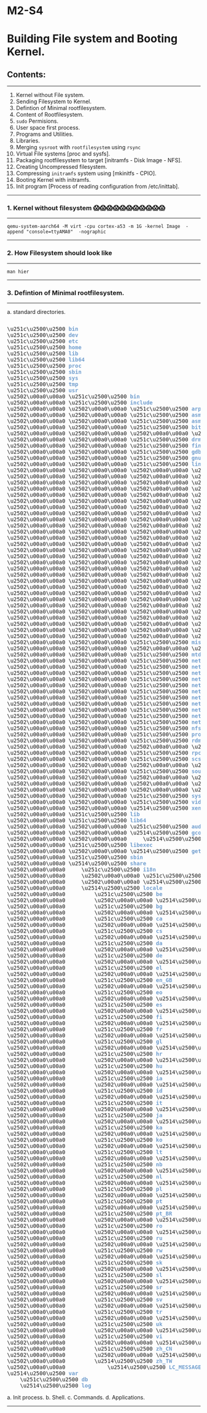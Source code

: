 # M2-S4

# Building File system and Booting Kernel.


## Contents:
----------------------------------------------------------------------------------------------------------------------------------------------------------------------------------------------------------
1. Kernel without File system.
2. Sending Filesystem to Kernel.
3. Defintion of Minimal rootfilesystem.
4. Content of Rootfilesystem.
5. `sudo` Permisions.
6. User space first process.
7. Programs and Utilities.
8. Libraries.
9. Merging `sysroot` with `rootfilesystem` using `rsync`
10. Virtual File systems [proc and sysfs].
11. Packaging rootfilesystem to target [initramfs - Disk Image - NFS].
12. Creating Uncompressed filesystem.
13. Compressing `initramfs` system using [mkinitfs - CPIO].
14. Booting Kernel with initramfs.
15. Init program [Process of reading configuration from /etc/inittab].
----------------------------------------------------------------------------------------------------------------------------------------------------------------------------------------------------------

### 1. Kernel without filesystem 😱😱😱😱😱😱😱😱😱😱😱
----------------------------------------------------------------------------------------------------------------------------------------------------------------------------------------------------------

```
qemu-system-aarch64 -M virt -cpu cortex-a53 -m 1G -kernel Image  -append "console=ttyAMA0"  -nographic
```
----------------------------------------------------------------------------------------------------------------------------------------------------------------------------------------------------------
### 2. How Filesystem should look like
----------------------------------------------------------------------------------------------------------------------------------------------------------------------------------------------------------
```
man hier
```

----------------------------------------------------------------------------------------------------------------------------------------------------------------------------------------------------------
### 3. Defintion of Minimal rootfilesystem.
----------------------------------------------------------------------------------------------------------------------------------------------------------------------------------------------------------
a. standard directories.
```
```

<pre>\u251c\u2500\u2500 <font color="#729FCF"><b>bin</b></font>
\u251c\u2500\u2500 <font color="#729FCF"><b>dev</b></font>
\u251c\u2500\u2500 <font color="#729FCF"><b>etc</b></font>
\u251c\u2500\u2500 <font color="#729FCF"><b>home</b></font>
\u251c\u2500\u2500 <font color="#729FCF"><b>lib</b></font>
\u251c\u2500\u2500 <font color="#729FCF"><b>lib64</b></font>
\u251c\u2500\u2500 <font color="#729FCF"><b>proc</b></font>
\u251c\u2500\u2500 <font color="#729FCF"><b>sbin</b></font>
\u251c\u2500\u2500 <font color="#729FCF"><b>sys</b></font>
\u251c\u2500\u2500 <font color="#729FCF"><b>tmp</b></font>
\u251c\u2500\u2500 <font color="#729FCF"><b>usr</b></font>
\u2502\u00a0\u00a0 \u251c\u2500\u2500 <font color="#729FCF"><b>bin</b></font>
\u2502\u00a0\u00a0 \u251c\u2500\u2500 <font color="#729FCF"><b>include</b></font>
\u2502\u00a0\u00a0 \u2502\u00a0\u00a0 \u251c\u2500\u2500 <font color="#729FCF"><b>arpa</b></font>
\u2502\u00a0\u00a0 \u2502\u00a0\u00a0 \u251c\u2500\u2500 <font color="#729FCF"><b>asm</b></font>
\u2502\u00a0\u00a0 \u2502\u00a0\u00a0 \u251c\u2500\u2500 <font color="#729FCF"><b>asm-generic</b></font>
\u2502\u00a0\u00a0 \u2502\u00a0\u00a0 \u251c\u2500\u2500 <font color="#729FCF"><b>bits</b></font>
\u2502\u00a0\u00a0 \u2502\u00a0\u00a0 \u2502\u00a0\u00a0 \u2514\u2500\u2500 <font color="#729FCF"><b>types</b></font>
\u2502\u00a0\u00a0 \u2502\u00a0\u00a0 \u251c\u2500\u2500 <font color="#729FCF"><b>drm</b></font>
\u2502\u00a0\u00a0 \u2502\u00a0\u00a0 \u251c\u2500\u2500 <font color="#729FCF"><b>finclude</b></font>
\u2502\u00a0\u00a0 \u2502\u00a0\u00a0 \u251c\u2500\u2500 <font color="#729FCF"><b>gdb</b></font>
\u2502\u00a0\u00a0 \u2502\u00a0\u00a0 \u251c\u2500\u2500 <font color="#729FCF"><b>gnu</b></font>
\u2502\u00a0\u00a0 \u2502\u00a0\u00a0 \u251c\u2500\u2500 <font color="#729FCF"><b>linux</b></font>
\u2502\u00a0\u00a0 \u2502\u00a0\u00a0 \u2502\u00a0\u00a0 \u251c\u2500\u2500 <font color="#729FCF"><b>android</b></font>
\u2502\u00a0\u00a0 \u2502\u00a0\u00a0 \u2502\u00a0\u00a0 \u251c\u2500\u2500 <font color="#729FCF"><b>byteorder</b></font>
\u2502\u00a0\u00a0 \u2502\u00a0\u00a0 \u2502\u00a0\u00a0 \u251c\u2500\u2500 <font color="#729FCF"><b>caif</b></font>
\u2502\u00a0\u00a0 \u2502\u00a0\u00a0 \u2502\u00a0\u00a0 \u251c\u2500\u2500 <font color="#729FCF"><b>can</b></font>
\u2502\u00a0\u00a0 \u2502\u00a0\u00a0 \u2502\u00a0\u00a0 \u251c\u2500\u2500 <font color="#729FCF"><b>cifs</b></font>
\u2502\u00a0\u00a0 \u2502\u00a0\u00a0 \u2502\u00a0\u00a0 \u251c\u2500\u2500 <font color="#729FCF"><b>dvb</b></font>
\u2502\u00a0\u00a0 \u2502\u00a0\u00a0 \u2502\u00a0\u00a0 \u251c\u2500\u2500 <font color="#729FCF"><b>genwqe</b></font>
\u2502\u00a0\u00a0 \u2502\u00a0\u00a0 \u2502\u00a0\u00a0 \u251c\u2500\u2500 <font color="#729FCF"><b>hdlc</b></font>
\u2502\u00a0\u00a0 \u2502\u00a0\u00a0 \u2502\u00a0\u00a0 \u251c\u2500\u2500 <font color="#729FCF"><b>hsi</b></font>
\u2502\u00a0\u00a0 \u2502\u00a0\u00a0 \u2502\u00a0\u00a0 \u251c\u2500\u2500 <font color="#729FCF"><b>iio</b></font>
\u2502\u00a0\u00a0 \u2502\u00a0\u00a0 \u2502\u00a0\u00a0 \u251c\u2500\u2500 <font color="#729FCF"><b>isdn</b></font>
\u2502\u00a0\u00a0 \u2502\u00a0\u00a0 \u2502\u00a0\u00a0 \u251c\u2500\u2500 <font color="#729FCF"><b>misc</b></font>
\u2502\u00a0\u00a0 \u2502\u00a0\u00a0 \u2502\u00a0\u00a0 \u251c\u2500\u2500 <font color="#729FCF"><b>mmc</b></font>
\u2502\u00a0\u00a0 \u2502\u00a0\u00a0 \u2502\u00a0\u00a0 \u251c\u2500\u2500 <font color="#729FCF"><b>netfilter</b></font>
\u2502\u00a0\u00a0 \u2502\u00a0\u00a0 \u2502\u00a0\u00a0 \u2502\u00a0\u00a0 \u2514\u2500\u2500 <font color="#729FCF"><b>ipset</b></font>
\u2502\u00a0\u00a0 \u2502\u00a0\u00a0 \u2502\u00a0\u00a0 \u251c\u2500\u2500 <font color="#729FCF"><b>netfilter_arp</b></font>
\u2502\u00a0\u00a0 \u2502\u00a0\u00a0 \u2502\u00a0\u00a0 \u251c\u2500\u2500 <font color="#729FCF"><b>netfilter_bridge</b></font>
\u2502\u00a0\u00a0 \u2502\u00a0\u00a0 \u2502\u00a0\u00a0 \u251c\u2500\u2500 <font color="#729FCF"><b>netfilter_ipv4</b></font>
\u2502\u00a0\u00a0 \u2502\u00a0\u00a0 \u2502\u00a0\u00a0 \u251c\u2500\u2500 <font color="#729FCF"><b>netfilter_ipv6</b></font>
\u2502\u00a0\u00a0 \u2502\u00a0\u00a0 \u2502\u00a0\u00a0 \u251c\u2500\u2500 <font color="#729FCF"><b>nfsd</b></font>
\u2502\u00a0\u00a0 \u2502\u00a0\u00a0 \u2502\u00a0\u00a0 \u251c\u2500\u2500 <font color="#729FCF"><b>raid</b></font>
\u2502\u00a0\u00a0 \u2502\u00a0\u00a0 \u2502\u00a0\u00a0 \u251c\u2500\u2500 <font color="#729FCF"><b>sched</b></font>
\u2502\u00a0\u00a0 \u2502\u00a0\u00a0 \u2502\u00a0\u00a0 \u251c\u2500\u2500 <font color="#729FCF"><b>spi</b></font>
\u2502\u00a0\u00a0 \u2502\u00a0\u00a0 \u2502\u00a0\u00a0 \u251c\u2500\u2500 <font color="#729FCF"><b>sunrpc</b></font>
\u2502\u00a0\u00a0 \u2502\u00a0\u00a0 \u2502\u00a0\u00a0 \u251c\u2500\u2500 <font color="#729FCF"><b>surface_aggregator</b></font>
\u2502\u00a0\u00a0 \u2502\u00a0\u00a0 \u2502\u00a0\u00a0 \u251c\u2500\u2500 <font color="#729FCF"><b>tc_act</b></font>
\u2502\u00a0\u00a0 \u2502\u00a0\u00a0 \u2502\u00a0\u00a0 \u251c\u2500\u2500 <font color="#729FCF"><b>tc_ematch</b></font>
\u2502\u00a0\u00a0 \u2502\u00a0\u00a0 \u2502\u00a0\u00a0 \u2514\u2500\u2500 <font color="#729FCF"><b>usb</b></font>
\u2502\u00a0\u00a0 \u2502\u00a0\u00a0 \u251c\u2500\u2500 <font color="#729FCF"><b>misc</b></font>
\u2502\u00a0\u00a0 \u2502\u00a0\u00a0 \u2502\u00a0\u00a0 \u2514\u2500\u2500 <font color="#729FCF"><b>uacce</b></font>
\u2502\u00a0\u00a0 \u2502\u00a0\u00a0 \u251c\u2500\u2500 <font color="#729FCF"><b>mtd</b></font>
\u2502\u00a0\u00a0 \u2502\u00a0\u00a0 \u251c\u2500\u2500 <font color="#729FCF"><b>net</b></font>
\u2502\u00a0\u00a0 \u2502\u00a0\u00a0 \u251c\u2500\u2500 <font color="#729FCF"><b>netash</b></font>
\u2502\u00a0\u00a0 \u2502\u00a0\u00a0 \u251c\u2500\u2500 <font color="#729FCF"><b>netatalk</b></font>
\u2502\u00a0\u00a0 \u2502\u00a0\u00a0 \u251c\u2500\u2500 <font color="#729FCF"><b>netax25</b></font>
\u2502\u00a0\u00a0 \u2502\u00a0\u00a0 \u251c\u2500\u2500 <font color="#729FCF"><b>neteconet</b></font>
\u2502\u00a0\u00a0 \u2502\u00a0\u00a0 \u251c\u2500\u2500 <font color="#729FCF"><b>netinet</b></font>
\u2502\u00a0\u00a0 \u2502\u00a0\u00a0 \u251c\u2500\u2500 <font color="#729FCF"><b>netipx</b></font>
\u2502\u00a0\u00a0 \u2502\u00a0\u00a0 \u251c\u2500\u2500 <font color="#729FCF"><b>netiucv</b></font>
\u2502\u00a0\u00a0 \u2502\u00a0\u00a0 \u251c\u2500\u2500 <font color="#729FCF"><b>netpacket</b></font>
\u2502\u00a0\u00a0 \u2502\u00a0\u00a0 \u251c\u2500\u2500 <font color="#729FCF"><b>netrom</b></font>
\u2502\u00a0\u00a0 \u2502\u00a0\u00a0 \u251c\u2500\u2500 <font color="#729FCF"><b>netrose</b></font>
\u2502\u00a0\u00a0 \u2502\u00a0\u00a0 \u251c\u2500\u2500 <font color="#729FCF"><b>nfs</b></font>
\u2502\u00a0\u00a0 \u2502\u00a0\u00a0 \u251c\u2500\u2500 <font color="#729FCF"><b>protocols</b></font>
\u2502\u00a0\u00a0 \u2502\u00a0\u00a0 \u251c\u2500\u2500 <font color="#729FCF"><b>rdma</b></font>
\u2502\u00a0\u00a0 \u2502\u00a0\u00a0 \u2502\u00a0\u00a0 \u2514\u2500\u2500 <font color="#729FCF"><b>hfi</b></font>
\u2502\u00a0\u00a0 \u2502\u00a0\u00a0 \u251c\u2500\u2500 <font color="#729FCF"><b>rpc</b></font>
\u2502\u00a0\u00a0 \u2502\u00a0\u00a0 \u251c\u2500\u2500 <font color="#729FCF"><b>scsi</b></font>
\u2502\u00a0\u00a0 \u2502\u00a0\u00a0 \u2502\u00a0\u00a0 \u2514\u2500\u2500 <font color="#729FCF"><b>fc</b></font>
\u2502\u00a0\u00a0 \u2502\u00a0\u00a0 \u251c\u2500\u2500 <font color="#729FCF"><b>sound</b></font>
\u2502\u00a0\u00a0 \u2502\u00a0\u00a0 \u2502\u00a0\u00a0 \u251c\u2500\u2500 <font color="#729FCF"><b>intel</b></font>
\u2502\u00a0\u00a0 \u2502\u00a0\u00a0 \u2502\u00a0\u00a0 \u2502\u00a0\u00a0 \u2514\u2500\u2500 <font color="#729FCF"><b>avs</b></font>
\u2502\u00a0\u00a0 \u2502\u00a0\u00a0 \u2502\u00a0\u00a0 \u2514\u2500\u2500 <font color="#729FCF"><b>sof</b></font>
\u2502\u00a0\u00a0 \u2502\u00a0\u00a0 \u251c\u2500\u2500 <font color="#729FCF"><b>sys</b></font>
\u2502\u00a0\u00a0 \u2502\u00a0\u00a0 \u251c\u2500\u2500 <font color="#729FCF"><b>video</b></font>
\u2502\u00a0\u00a0 \u2502\u00a0\u00a0 \u2514\u2500\u2500 <font color="#729FCF"><b>xen</b></font>
\u2502\u00a0\u00a0 \u251c\u2500\u2500 <font color="#729FCF"><b>lib</b></font>
\u2502\u00a0\u00a0 \u251c\u2500\u2500 <font color="#729FCF"><b>lib64</b></font>
\u2502\u00a0\u00a0 \u2502\u00a0\u00a0 \u251c\u2500\u2500 <font color="#729FCF"><b>audit</b></font>
\u2502\u00a0\u00a0 \u2502\u00a0\u00a0 \u2514\u2500\u2500 <font color="#729FCF"><b>gconv</b></font>
\u2502\u00a0\u00a0 \u2502\u00a0\u00a0     \u2514\u2500\u2500 <font color="#729FCF"><b>gconv-modules.d</b></font>
\u2502\u00a0\u00a0 \u251c\u2500\u2500 <font color="#729FCF"><b>libexec</b></font>
\u2502\u00a0\u00a0 \u2502\u00a0\u00a0 \u2514\u2500\u2500 <font color="#729FCF"><b>getconf</b></font>
\u2502\u00a0\u00a0 \u251c\u2500\u2500 <font color="#729FCF"><b>sbin</b></font>
\u2502\u00a0\u00a0 \u2514\u2500\u2500 <font color="#729FCF"><b>share</b></font>
\u2502\u00a0\u00a0     \u251c\u2500\u2500 <font color="#729FCF"><b>i18n</b></font>
\u2502\u00a0\u00a0     \u2502\u00a0\u00a0 \u251c\u2500\u2500 <font color="#729FCF"><b>charmaps</b></font>
\u2502\u00a0\u00a0     \u2502\u00a0\u00a0 \u2514\u2500\u2500 <font color="#729FCF"><b>locales</b></font>
\u2502\u00a0\u00a0     \u2514\u2500\u2500 <font color="#729FCF"><b>locale</b></font>
\u2502\u00a0\u00a0         \u251c\u2500\u2500 <font color="#729FCF"><b>be</b></font>
\u2502\u00a0\u00a0         \u2502\u00a0\u00a0 \u2514\u2500\u2500 <font color="#729FCF"><b>LC_MESSAGES</b></font>
\u2502\u00a0\u00a0         \u251c\u2500\u2500 <font color="#729FCF"><b>bg</b></font>
\u2502\u00a0\u00a0         \u2502\u00a0\u00a0 \u2514\u2500\u2500 <font color="#729FCF"><b>LC_MESSAGES</b></font>
\u2502\u00a0\u00a0         \u251c\u2500\u2500 <font color="#729FCF"><b>ca</b></font>
\u2502\u00a0\u00a0         \u2502\u00a0\u00a0 \u2514\u2500\u2500 <font color="#729FCF"><b>LC_MESSAGES</b></font>
\u2502\u00a0\u00a0         \u251c\u2500\u2500 <font color="#729FCF"><b>cs</b></font>
\u2502\u00a0\u00a0         \u2502\u00a0\u00a0 \u2514\u2500\u2500 <font color="#729FCF"><b>LC_MESSAGES</b></font>
\u2502\u00a0\u00a0         \u251c\u2500\u2500 <font color="#729FCF"><b>da</b></font>
\u2502\u00a0\u00a0         \u2502\u00a0\u00a0 \u2514\u2500\u2500 <font color="#729FCF"><b>LC_MESSAGES</b></font>
\u2502\u00a0\u00a0         \u251c\u2500\u2500 <font color="#729FCF"><b>de</b></font>
\u2502\u00a0\u00a0         \u2502\u00a0\u00a0 \u2514\u2500\u2500 <font color="#729FCF"><b>LC_MESSAGES</b></font>
\u2502\u00a0\u00a0         \u251c\u2500\u2500 <font color="#729FCF"><b>el</b></font>
\u2502\u00a0\u00a0         \u2502\u00a0\u00a0 \u2514\u2500\u2500 <font color="#729FCF"><b>LC_MESSAGES</b></font>
\u2502\u00a0\u00a0         \u251c\u2500\u2500 <font color="#729FCF"><b>en_GB</b></font>
\u2502\u00a0\u00a0         \u2502\u00a0\u00a0 \u2514\u2500\u2500 <font color="#729FCF"><b>LC_MESSAGES</b></font>
\u2502\u00a0\u00a0         \u251c\u2500\u2500 <font color="#729FCF"><b>eo</b></font>
\u2502\u00a0\u00a0         \u2502\u00a0\u00a0 \u2514\u2500\u2500 <font color="#729FCF"><b>LC_MESSAGES</b></font>
\u2502\u00a0\u00a0         \u251c\u2500\u2500 <font color="#729FCF"><b>es</b></font>
\u2502\u00a0\u00a0         \u2502\u00a0\u00a0 \u2514\u2500\u2500 <font color="#729FCF"><b>LC_MESSAGES</b></font>
\u2502\u00a0\u00a0         \u251c\u2500\u2500 <font color="#729FCF"><b>fi</b></font>
\u2502\u00a0\u00a0         \u2502\u00a0\u00a0 \u2514\u2500\u2500 <font color="#729FCF"><b>LC_MESSAGES</b></font>
\u2502\u00a0\u00a0         \u251c\u2500\u2500 <font color="#729FCF"><b>fr</b></font>
\u2502\u00a0\u00a0         \u2502\u00a0\u00a0 \u2514\u2500\u2500 <font color="#729FCF"><b>LC_MESSAGES</b></font>
\u2502\u00a0\u00a0         \u251c\u2500\u2500 <font color="#729FCF"><b>gl</b></font>
\u2502\u00a0\u00a0         \u2502\u00a0\u00a0 \u2514\u2500\u2500 <font color="#729FCF"><b>LC_MESSAGES</b></font>
\u2502\u00a0\u00a0         \u251c\u2500\u2500 <font color="#729FCF"><b>hr</b></font>
\u2502\u00a0\u00a0         \u2502\u00a0\u00a0 \u2514\u2500\u2500 <font color="#729FCF"><b>LC_MESSAGES</b></font>
\u2502\u00a0\u00a0         \u251c\u2500\u2500 <font color="#729FCF"><b>hu</b></font>
\u2502\u00a0\u00a0         \u2502\u00a0\u00a0 \u2514\u2500\u2500 <font color="#729FCF"><b>LC_MESSAGES</b></font>
\u2502\u00a0\u00a0         \u251c\u2500\u2500 <font color="#729FCF"><b>ia</b></font>
\u2502\u00a0\u00a0         \u2502\u00a0\u00a0 \u2514\u2500\u2500 <font color="#729FCF"><b>LC_MESSAGES</b></font>
\u2502\u00a0\u00a0         \u251c\u2500\u2500 <font color="#729FCF"><b>id</b></font>
\u2502\u00a0\u00a0         \u2502\u00a0\u00a0 \u2514\u2500\u2500 <font color="#729FCF"><b>LC_MESSAGES</b></font>
\u2502\u00a0\u00a0         \u251c\u2500\u2500 <font color="#729FCF"><b>it</b></font>
\u2502\u00a0\u00a0         \u2502\u00a0\u00a0 \u2514\u2500\u2500 <font color="#729FCF"><b>LC_MESSAGES</b></font>
\u2502\u00a0\u00a0         \u251c\u2500\u2500 <font color="#729FCF"><b>ja</b></font>
\u2502\u00a0\u00a0         \u2502\u00a0\u00a0 \u2514\u2500\u2500 <font color="#729FCF"><b>LC_MESSAGES</b></font>
\u2502\u00a0\u00a0         \u251c\u2500\u2500 <font color="#729FCF"><b>ka</b></font>
\u2502\u00a0\u00a0         \u2502\u00a0\u00a0 \u2514\u2500\u2500 <font color="#729FCF"><b>LC_MESSAGES</b></font>
\u2502\u00a0\u00a0         \u251c\u2500\u2500 <font color="#729FCF"><b>ko</b></font>
\u2502\u00a0\u00a0         \u2502\u00a0\u00a0 \u2514\u2500\u2500 <font color="#729FCF"><b>LC_MESSAGES</b></font>
\u2502\u00a0\u00a0         \u251c\u2500\u2500 <font color="#729FCF"><b>lt</b></font>
\u2502\u00a0\u00a0         \u2502\u00a0\u00a0 \u2514\u2500\u2500 <font color="#729FCF"><b>LC_MESSAGES</b></font>
\u2502\u00a0\u00a0         \u251c\u2500\u2500 <font color="#729FCF"><b>nb</b></font>
\u2502\u00a0\u00a0         \u2502\u00a0\u00a0 \u2514\u2500\u2500 <font color="#729FCF"><b>LC_MESSAGES</b></font>
\u2502\u00a0\u00a0         \u251c\u2500\u2500 <font color="#729FCF"><b>nl</b></font>
\u2502\u00a0\u00a0         \u2502\u00a0\u00a0 \u2514\u2500\u2500 <font color="#729FCF"><b>LC_MESSAGES</b></font>
\u2502\u00a0\u00a0         \u251c\u2500\u2500 <font color="#729FCF"><b>pl</b></font>
\u2502\u00a0\u00a0         \u2502\u00a0\u00a0 \u2514\u2500\u2500 <font color="#729FCF"><b>LC_MESSAGES</b></font>
\u2502\u00a0\u00a0         \u251c\u2500\u2500 <font color="#729FCF"><b>pt</b></font>
\u2502\u00a0\u00a0         \u2502\u00a0\u00a0 \u2514\u2500\u2500 <font color="#729FCF"><b>LC_MESSAGES</b></font>
\u2502\u00a0\u00a0         \u251c\u2500\u2500 <font color="#729FCF"><b>pt_BR</b></font>
\u2502\u00a0\u00a0         \u2502\u00a0\u00a0 \u2514\u2500\u2500 <font color="#729FCF"><b>LC_MESSAGES</b></font>
\u2502\u00a0\u00a0         \u251c\u2500\u2500 <font color="#729FCF"><b>ro</b></font>
\u2502\u00a0\u00a0         \u2502\u00a0\u00a0 \u2514\u2500\u2500 <font color="#729FCF"><b>LC_MESSAGES</b></font>
\u2502\u00a0\u00a0         \u251c\u2500\u2500 <font color="#729FCF"><b>ru</b></font>
\u2502\u00a0\u00a0         \u2502\u00a0\u00a0 \u2514\u2500\u2500 <font color="#729FCF"><b>LC_MESSAGES</b></font>
\u2502\u00a0\u00a0         \u251c\u2500\u2500 <font color="#729FCF"><b>rw</b></font>
\u2502\u00a0\u00a0         \u2502\u00a0\u00a0 \u2514\u2500\u2500 <font color="#729FCF"><b>LC_MESSAGES</b></font>
\u2502\u00a0\u00a0         \u251c\u2500\u2500 <font color="#729FCF"><b>sk</b></font>
\u2502\u00a0\u00a0         \u2502\u00a0\u00a0 \u2514\u2500\u2500 <font color="#729FCF"><b>LC_MESSAGES</b></font>
\u2502\u00a0\u00a0         \u251c\u2500\u2500 <font color="#729FCF"><b>sl</b></font>
\u2502\u00a0\u00a0         \u2502\u00a0\u00a0 \u2514\u2500\u2500 <font color="#729FCF"><b>LC_MESSAGES</b></font>
\u2502\u00a0\u00a0         \u251c\u2500\u2500 <font color="#729FCF"><b>sr</b></font>
\u2502\u00a0\u00a0         \u2502\u00a0\u00a0 \u2514\u2500\u2500 <font color="#729FCF"><b>LC_MESSAGES</b></font>
\u2502\u00a0\u00a0         \u251c\u2500\u2500 <font color="#729FCF"><b>sv</b></font>
\u2502\u00a0\u00a0         \u2502\u00a0\u00a0 \u2514\u2500\u2500 <font color="#729FCF"><b>LC_MESSAGES</b></font>
\u2502\u00a0\u00a0         \u251c\u2500\u2500 <font color="#729FCF"><b>tr</b></font>
\u2502\u00a0\u00a0         \u2502\u00a0\u00a0 \u2514\u2500\u2500 <font color="#729FCF"><b>LC_MESSAGES</b></font>
\u2502\u00a0\u00a0         \u251c\u2500\u2500 <font color="#729FCF"><b>uk</b></font>
\u2502\u00a0\u00a0         \u2502\u00a0\u00a0 \u2514\u2500\u2500 <font color="#729FCF"><b>LC_MESSAGES</b></font>
\u2502\u00a0\u00a0         \u251c\u2500\u2500 <font color="#729FCF"><b>vi</b></font>
\u2502\u00a0\u00a0         \u2502\u00a0\u00a0 \u2514\u2500\u2500 <font color="#729FCF"><b>LC_MESSAGES</b></font>
\u2502\u00a0\u00a0         \u251c\u2500\u2500 <font color="#729FCF"><b>zh_CN</b></font>
\u2502\u00a0\u00a0         \u2502\u00a0\u00a0 \u2514\u2500\u2500 <font color="#729FCF"><b>LC_MESSAGES</b></font>
\u2502\u00a0\u00a0         \u2514\u2500\u2500 <font color="#729FCF"><b>zh_TW</b></font>
\u2502\u00a0\u00a0             \u2514\u2500\u2500 <font color="#729FCF"><b>LC_MESSAGES</b></font>
\u2514\u2500\u2500 <font color="#729FCF"><b>var</b></font>
    \u251c\u2500\u2500 <font color="#729FCF"><b>db</b></font>
    \u2514\u2500\u2500 <font color="#729FCF"><b>log</b></font>
</pre>
a. Init process.
b. Shell.
c. Commands.
d. Applications.

----------------------------------------------------------------------------------------------------------------------------------------------------------------------------------------------------------


